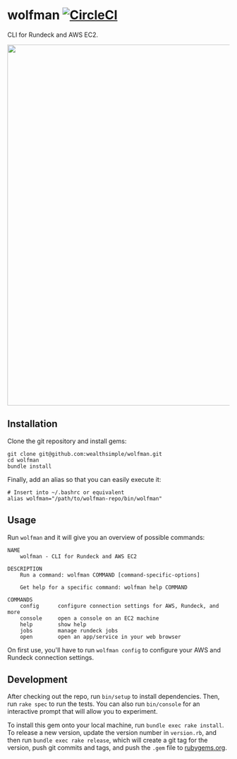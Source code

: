 # wolfman [![CircleCI](https://circleci.com/gh/wealthsimple/wolfman.svg?style=svg)](https://circleci.com/gh/wealthsimple/wolfman)

CLI for Rundeck and AWS EC2.

<img width="817" src="https://cloud.githubusercontent.com/assets/158675/26771562/1ef1d640-498d-11e7-8b3e-289df492672d.png">

## Installation

Clone the git repository and install gems:

```
git clone git@github.com:wealthsimple/wolfman.git
cd wolfman
bundle install
```

Finally, add an alias so that you can easily execute it:

```
# Insert into ~/.bashrc or equivalent
alias wolfman="/path/to/wolfman-repo/bin/wolfman"
```

## Usage

Run `wolfman` and it will give you an overview of possible commands:

```
NAME
    wolfman - CLI for Rundeck and AWS EC2

DESCRIPTION
    Run a command: wolfman COMMAND [command-specific-options]

    Get help for a specific command: wolfman help COMMAND

COMMANDS
    config      configure connection settings for AWS, Rundeck, and more
    console     open a console on an EC2 machine
    help        show help
    jobs        manage rundeck jobs
    open        open an app/service in your web browser
```

On first use, you'll have to run `wolfman config` to configure your AWS and Rundeck connection settings.

## Development

After checking out the repo, run `bin/setup` to install dependencies. Then, run `rake spec` to run the tests. You can also run `bin/console` for an interactive prompt that will allow you to experiment.

To install this gem onto your local machine, run `bundle exec rake install`. To release a new version, update the version number in `version.rb`, and then run `bundle exec rake release`, which will create a git tag for the version, push git commits and tags, and push the `.gem` file to [rubygems.org](https://rubygems.org).
